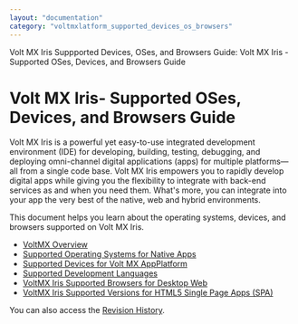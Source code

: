 ```yaml
---
layout: "documentation"
category: "voltmxlatform_supported_devices_os_browsers"
---
```

                           

Volt MX  Iris Suppported Devices, OSes, and Browsers Guide: Volt MX Iris - Supported OSes, Devices, and Browsers Guide

Volt MX  Iris\- Supported OSes, Devices, and Browsers Guide
================================================================

Volt MX  Iris is a powerful yet easy-to-use integrated development environment (IDE) for developing, building, testing, debugging, and deploying omni-channel digital applications (apps) for multiple platforms—all from a single code base. Volt MX Iris empowers you to rapidly develop digital apps while giving you the flexibility to integrate with back-end services as and when you need them. What's more, you can integrate into your app the very best of the native, web and hybrid environments.

This document helps you learn about the operating systems, devices, and browsers supported on Volt MX Iris.

*   [VoltMX Overview](VoltMXOverview.html)
*   [Supported Operating Systems for Native Apps](Supported_OS_NativeApps.html)
*   [Supported Devices for Volt MX AppPlatform](Supported_Devices.html#Architecture)
*   [Supported Development Languages](Supported_Development_Lanugages.html)
*   [VoltMX Iris Supported Browsers for Desktop Web](Supported_Browsers_DesktopWeb.html)
*   [VoltMX Iris Supported Versions for HTML5 Single Page Apps (SPA)](HTML5_SPA.html)

You can also access the [Revision History](VoltMX_Iris_-_Supported_OSes__Devices__and_Browsers_Guide.html).

